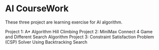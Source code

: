 # AI CourseWork

These three project are learning exercise for AI algorithm.

Project 1: A* Algorithm Hill Climbing
Project 2: MiniMax Connect 4 Game and Different Search Algorithm
Project 3: Constraint Satisfaction Problem (CSP) Solver Using Backtracking Search
